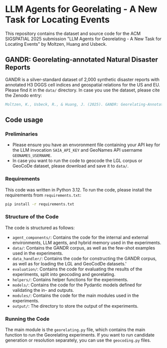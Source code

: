 # LLM Agents for Georelating - A New Task for Locating Events
This repository contains the dataset and source code for the ACM SIGSPATIAL 2025 submission "LLM Agents for Georelating - A New Task for Locating Events" by Moltzen, Huang and Usbeck.

## GANDR: Georelating-annotated Natural Disaster Reports
GANDR is a silver-standard dataset of 2,000 synthetic disaster reports with annotated H3 DGGS cell indices and geospatial relations for the US and EU. 
Please find it in the `data/` directory. In case you use the dataset, please cite the Zenodo entry:
```bibtex
Moltzen, K., Usbeck, R., & Huang, J. (2025). GANDR: Georelating-Annotated Natural Disaster Reports [Data set]. Zenodo. https://doi.org/10.5281/zenodo.15612556
```

## Code usage
### Preliminaries
- Please ensure you have an envoronment file containing your API key for the LLM invocation `SAIA_API_KEY` and GeoNames API username `GEONAMES_USERNAME`.
- In case you want to run the code to geocode the LGL corpus or GeoCoDe dataset, please download and save it to `data/`.
### Requirements
This code was written in Python 3.12. To run the code, please install the requirements from `requirements.txt`:
```bash
pip install -r requirements.txt
```
### Structure of the Code
The code is structured as follows:
- `agent_components/`: Contains the code for the internal and external environments, LLM agents, and hybrid memory used in the experiments.
- `data/`: Contains the GANDR corpus, as well as the few-shot examples used in the experiments.
- `data_handler/`: Contains the code for constructing the GANDR corpus, as well as for loading the LGL and GeoCodDe datasets.'
- `evaluation/`: Contains the code for evaluating the results of the experiments, split into geocoding and georelating.
- `helpers/`: Contains helper functions for the experiments.
- `models/`: Contains the code for the Pydantic models defined for validating the in- and outputs.
- `modules/`: Contains the code for the main modules used in the experiments.
- `output/`: The directory to store the output of the experiments.

### Running the Code
The main module is the `georelating.py` file, which contains the main function to run the Georelating experiments.
If you want to run candidate generation or resolution separately, you can use the `geocoding.py` files.

